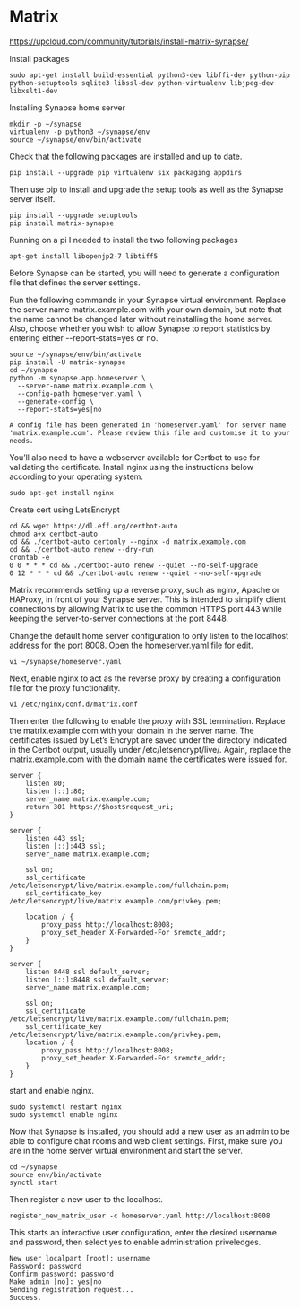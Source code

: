# Matrix
https://upcloud.com/community/tutorials/install-matrix-synapse/

Install packages
```
sudo apt-get install build-essential python3-dev libffi-dev python-pip python-setuptools sqlite3 libssl-dev python-virtualenv libjpeg-dev libxslt1-dev
```

Installing Synapse home server
```
mkdir -p ~/synapse
virtualenv -p python3 ~/synapse/env
source ~/synapse/env/bin/activate
```

Check that the following packages are installed and up to date.
```
pip install --upgrade pip virtualenv six packaging appdirs
```

Then use pip to install and upgrade the setup tools as well as the Synapse server itself.
```
pip install --upgrade setuptools
pip install matrix-synapse
```

Running on a pi I needed to install the two following packages
```
apt-get install libopenjp2-7 libtiff5 
```

Before Synapse can be started, you will need to generate a configuration file that defines the server settings.

Run the following commands in your Synapse virtual environment. Replace the server name matrix.example.com with your own domain, but note that the name cannot be changed later without reinstalling the home server. Also, choose whether you wish to allow Synapse to report statistics by entering either --report-stats=yes or no.
```
source ~/synapse/env/bin/activate
pip install -U matrix-synapse
cd ~/synapse
python -m synapse.app.homeserver \
  --server-name matrix.example.com \
  --config-path homeserver.yaml \
  --generate-config \
  --report-stats=yes|no
  ```
  
```
A config file has been generated in 'homeserver.yaml' for server name 'matrix.example.com'. Please review this file and customise it to your needs.
```

You’ll also need to have a webserver available for Certbot to use for validating the certificate. Install nginx using the instructions below according to your operating system.
```
sudo apt-get install nginx
```

Create cert using LetsEncrypt
 ```
cd && wget https://dl.eff.org/certbot-auto
chmod a+x certbot-auto
cd && ./certbot-auto certonly --nginx -d matrix.example.com
cd && ./certbot-auto renew --dry-run
crontab -e
0 0 * * * cd && ./certbot-auto renew --quiet --no-self-upgrade
0 12 * * * cd && ./certbot-auto renew --quiet --no-self-upgrade
```

Matrix recommends setting up a reverse proxy, such as nginx, Apache or HAProxy, in front of your Synapse server. This is intended to simplify client connections by allowing Matrix to use the common HTTPS port 443 while keeping the server-to-server connections at the port 8448.

Change the default home server configuration to only listen to the localhost address for the port 8008. Open the homeserver.yaml file for edit.
```
vi ~/synapse/homeserver.yaml
```

Next, enable nginx to act as the reverse proxy by creating a configuration file for the proxy functionality.
```
vi /etc/nginx/conf.d/matrix.conf
```

Then enter the following to enable the proxy with SSL termination. Replace the matrix.example.com with your domain in the server name. The certificates issued by Let’s Encrypt are saved under the directory indicated in the Certbot output, usually under /etc/letsencrypt/live/. Again, replace the matrix.example.com with the domain name the certificates were issued for.
```
server {
    listen 80;
	listen [::]:80;
    server_name matrix.example.com;
    return 301 https://$host$request_uri;
}

server {
    listen 443 ssl;
    listen [::]:443 ssl;
    server_name matrix.example.com;

    ssl on;
    ssl_certificate /etc/letsencrypt/live/matrix.example.com/fullchain.pem;
    ssl_certificate_key /etc/letsencrypt/live/matrix.example.com/privkey.pem;

    location / {
        proxy_pass http://localhost:8008;
        proxy_set_header X-Forwarded-For $remote_addr;
    }
}

server {
    listen 8448 ssl default_server;
    listen [::]:8448 ssl default_server;
    server_name matrix.example.com;

    ssl on;
    ssl_certificate /etc/letsencrypt/live/matrix.example.com/fullchain.pem;
    ssl_certificate_key /etc/letsencrypt/live/matrix.example.com/privkey.pem;
    location / {
        proxy_pass http://localhost:8008;
        proxy_set_header X-Forwarded-For $remote_addr;
    }
}
```

start and enable nginx.
```
sudo systemctl restart nginx
sudo systemctl enable nginx
```

Now that Synapse is installed, you should add a new user as an admin to be able to configure chat rooms and web client settings. First, make sure you are in the home server virtual environment and start the server.
```
cd ~/synapse
source env/bin/activate
synctl start
```

Then register a new user to the localhost.
```
register_new_matrix_user -c homeserver.yaml http://localhost:8008
```

This starts an interactive user configuration, enter the desired username and password, then select yes to enable administration priveledges.
```
New user localpart [root]: username
Password: password
Confirm password: password
Make admin [no]: yes|no
Sending registration request...
Success.
```


